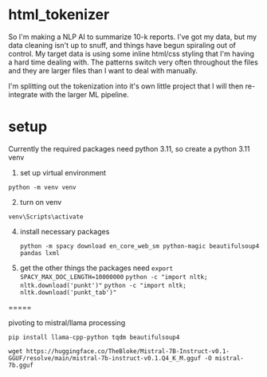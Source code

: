# html_tokenizer

So I'm making a NLP AI to summarize 10-k reports. I've got my data, but my data cleaning isn't up to snuff, and things have begun spiraling out of control. My target data is using some inline html/css styling that I'm having a hard time dealing with. The patterns switch very often throughout the files and they are larger files than I want to deal with manually.

I'm splitting out the tokenization into it's own little project that I will then re-integrate with the larger ML pipeline.

# setup

Currently the required packages need python 3.11, so create a python 3.11 venv

1. set up virtual environment

`python -m venv venv`

2. turn on venv

`venv\Scripts\activate`

4. install necessary packages

   `python -m spacy download en_core_web_sm python-magic beautifulsoup4 pandas lxml`

5. get the other things the packages need
   `export SPACY_MAX_DOC_LENGTH=10000000`
   `python -c "import nltk; nltk.download('punkt')"`
   `python -c "import nltk; nltk.download('punkt_tab')"`

=====

pivoting to mistral/llama processing

`pip install llama-cpp-python tqdm beautifulsoup4`

`wget https://huggingface.co/TheBloke/Mistral-7B-Instruct-v0.1-GGUF/resolve/main/mistral-7b-instruct-v0.1.Q4_K_M.gguf -O mistral-7b.gguf`
